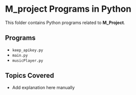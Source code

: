 # M_project Programs in Python

This folder contains Python programs related to **M_Project**.

## Programs
- `keep_apikey.py`
- `main.py`
- `musicPlayer.py`

## Topics Covered
- Add explanation here manually
